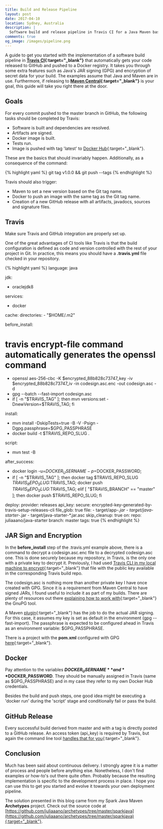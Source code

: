 ```yaml
---
title: Build and Release Pipeline
layout: post
date: 2017-04-10
location: Sydney, Australia
description: |
  Software build and release pipeline in Travis CI for a Java Maven based project.
comments: true
og_image: /images/pipeline.png
---
```


A guide to get you started with the implementation of a software build pipeline in **[Travis CI](https://travis-ci.org/){:target="_blank"}** that automatically gets your code released to GitHub and pushed to a Docker registry. It takes you through some extra features such as Java's JAR signing (GPG) and encryption of secret data for your build. The examples assume that Java and Maven are in use. Furthermore, if releasing to **[Maven Central](http://central.sonatype.org/pages/apache-maven.html){:target="_blank"}** is your goal, this guide will take you right there at the door.

<!--more-->

## Goals

For every commit pushed to the master branch in GitHub, the following tasks should be completed by Travis:

* Software is built and dependencies are resolved.
* Artifacts are signed.
* Docker image is built.
* Tests run.
* Image is pushed with tag 'latest' to [Docker Hub](https://hub.docker.com){:target="_blank"}.

These are the basics that should invariably happen. Additionally, as a consequence of the command:

{% highlight yaml %}
git tag v1.0.0 && git push --tags
{% endhighlight %}

Travis should also trigger:

* Maven to set a new version based on the Git tag name.
* Docker to push an image with the same tag as the Git tag name.
* Creation of a new GitHub release with all artifacts, javadocs, sources and signature files.

## Travis

Make sure Travis and GitHub integration are properly set up.

One of the great advantages of CI tools like Travis is that the build configuration is defined as code and version controlled with the rest of your project in Git. In practice, this means you should have a **.travis.yml** file checked in your repository.

{% highlight yaml %}
language: java

jdk:
  - oraclejdk8

services:
  - docker

cache:
  directories:
    - "$HOME/.m2"

before_install:
  # travis encrypt-file command automatically generates the openssl command
  - openssl aes-256-cbc -K $encrypted_88b828c73747_key -iv $encrypted_88b828c73747_iv -in codesign.asc.enc -out codesign.asc -d
  - gpg --batch --fast-import codesign.asc
  - if [ -n "$TRAVIS_TAG" ]; then
      mvn versions:set -DnewVersion=$TRAVIS_TAG;
    fi

install:
  - mvn install -DskipTests=true -B -V -Psign -Dgpg.passphrase=$GPG_PASSPHRASE
  - docker build -t $TRAVIS_REPO_SLUG .

script:
  - mvn test -B

after_success:
  - docker login -u=$DOCKER_USERNAME -p=$DOCKER_PASSWORD;
  - if [ -n "$TRAVIS_TAG" ]; then
      docker tag $TRAVIS_REPO_SLUG $TRAVIS_REPO_SLUG:$TRAVIS_TAG;
      docker push $TRAVIS_REPO_SLUG:$TRAVIS_TAG;
    elif [ "$TRAVIS_BRANCH" == "master" ]; then
      docker push $TRAVIS_REPO_SLUG;
    fi

deploy:
  provider: releases
  api_key:
    secure: encrypted-key-generated-by-travis-setup-releases-cli
  file_glob: true
  file:
    - target/app-*.jar
    - target/java-starter-*.jar
    - target/java-starter-*.jar.asc
  skip_cleanup: true
  on:
    repo: juliaaano/java-starter
    branch: master
    tags: true
{% endhighlight %}

## JAR Sign and Encryption

In the **before_install** step of the .travis.yml example above, there is a command to decrypt a codesign.asc.enc file to a decrypted codesign.asc one. This is done securely because my repository, in Travis, is the only one with a private key to decrypt it. Previously, I had used [Travis CLI in my local machine to encrypt](https://docs.travis-ci.com/user/encrypting-files){:target="_blank"} that file with the public key available in the corresponding Travis build repo.

The codesign.asc is nothing more than another private key I have once created with GPG. Since it is a requirement from Maven Central to have signed JARs, I found useful to include it as part of my builds. There are plenty of resources out there [explaining how to work with](http://central.sonatype.org/pages/working-with-pgp-signatures.html){:target="_blank"} the GnuPG tool.

A Maven [plugin](http://maven.apache.org/components/plugins/maven-gpg-plugin/){:target="_blank"} has the job to do the actual JAR signing. For this case, it assumes my key is set as default in the environment (gpg --fast-import). The passphrase is expected to be configured ahead in Travis as an environment variable: $GPG_PASSPHRASE.

There is a project with the **pom.xml** configured with GPG [here](https://github.com/juliaaano/payload/blob/1.0.0/pom.xml){:target="_blank"}.

## Docker

Pay attention to the variables **$DOCKER_USERNAME** and **$DOCKER_PASSWORD**. They should be manually assigned in Travis (same as $GPG_PASSPHRASE) and in my case they refer to my own Docker Hub credentials.

Besides the build and push steps, one good idea might be executing a 'docker run' during the 'script' stage and conditionally fail or pass the build.

## GitHub Release

Every successful build derived from master and with a tag is directly posted to a GitHub release. An access token (api_key) is required by Travis, but again the command line tool [handles that for you](https://docs.travis-ci.com/user/deployment/releases/){:target="_blank"}.

## Conclusion

Much has been said about continuous delivery. I strongly agree it is a matter of process and people before anything else. Nonetheless, I don't find examples or how-to's out there quite often. Probably because the resulting implementation is specific to the development process in place. I hope you can use this to get you started and evolve it towards your own deployment pipeline.

The solution presented in this blog came from my Spark Java Maven **Archetypes** project. Check out the source code at [https://github.com/juliaaano/archetypes/tree/master/sparkjava](https://github.com/juliaaano/archetypes/tree/master/sparkjava){:target="_blank"}.
